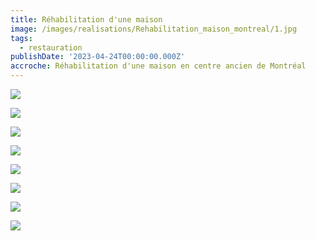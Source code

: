 ```yaml
---
title: Réhabilitation d'une maison
image: /images/realisations/Rehabilitation_maison_montreal/1.jpg
tags:
  - restauration
publishDate: '2023-04-24T00:00:00.000Z'
accroche: Réhabilitation d'une maison en centre ancien de Montréal
---
```


![](/images/realisations/Rehabilitation_maison_montreal/1.jpg)

![](/images/realisations/Rehabilitation_maison_montreal/2.jpg)

![](/images/realisations/Rehabilitation_maison_montreal/3.jpg)

![](/images/realisations/Rehabilitation_maison_montreal/4.jpg)

![](/images/realisations/Rehabilitation_maison_montreal/5.jpg)

![](/images/realisations/Rehabilitation_maison_montreal/6.jpg)

![](/images/realisations/Rehabilitation_maison_montreal/7.jpg)

![](/images/realisations/Rehabilitation_maison_montreal/8.jpg)
